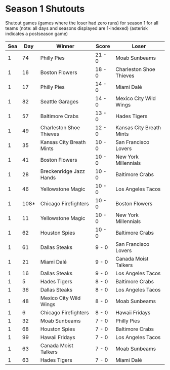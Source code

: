 # Season 1 Shutouts



Shutout games (games where the loser had zero runs) for season 1 for all teams (note: all days and seasons displayed are 1-indexed) (asterisk indicates a postseason game)


| Sea | Day | Winner | Score | Loser | 
| ------ |------ |------ |------ |------ |
| 1 | 74 | Philly Pies | 21 - 0 | Moab Sunbeams | 
| 1 | 16 | Boston Flowers | 18 - 0 | Charleston Shoe Thieves | 
| 1 | 17 | Philly Pies | 14 - 0 | Miami Dalé | 
| 1 | 82 | Seattle Garages | 14 - 0 | Mexico City Wild Wings | 
| 1 | 57 | Baltimore Crabs | 13 - 0 | Hades Tigers | 
| 1 | 49 | Charleston Shoe Thieves | 12 - 0 | Kansas City Breath Mints | 
| 1 | 35 | Kansas City Breath Mints | 10 - 0 | San Francisco Lovers | 
| 1 | 41 | Boston Flowers | 10 - 0 | New York Millennials | 
| 1 | 28 | Breckenridge Jazz Hands | 10 - 0 | Baltimore Crabs | 
| 1 | 46 | Yellowstone Magic | 10 - 0 | Los Angeles Tacos | 
| 1 | 108* | Chicago Firefighters | 10 - 0 | Boston Flowers | 
| 1 | 11 | Yellowstone Magic | 10 - 0 | New York Millennials | 
| 1 | 62 | Houston Spies | 10 - 0 | Baltimore Crabs | 
| 1 | 61 | Dallas Steaks | 9 - 0 | San Francisco Lovers | 
| 1 | 21 | Miami Dalé | 9 - 0 | Canada Moist Talkers | 
| 1 | 16 | Dallas Steaks | 9 - 0 | Los Angeles Tacos | 
| 1 | 5 | Hades Tigers | 8 - 0 | Baltimore Crabs | 
| 1 | 36 | Dallas Steaks | 8 - 0 | Los Angeles Tacos | 
| 1 | 48 | Mexico City Wild Wings | 8 - 0 | Moab Sunbeams | 
| 1 | 6 | Chicago Firefighters | 8 - 0 | Hawaii Fridays | 
| 1 | 32 | Moab Sunbeams | 7 - 0 | Philly Pies | 
| 1 | 68 | Houston Spies | 7 - 0 | Baltimore Crabs | 
| 1 | 99 | Hawaii Fridays | 7 - 0 | Los Angeles Tacos | 
| 1 | 63 | Canada Moist Talkers | 7 - 0 | Moab Sunbeams | 
| 1 | 63 | Hades Tigers | 7 - 0 | Miami Dalé | 


